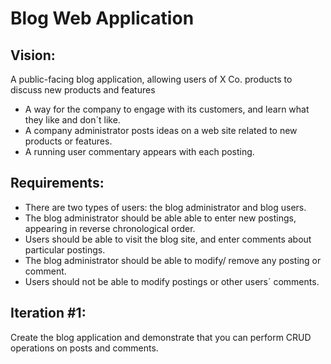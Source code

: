 # Blog Web Application

## Vision:

A public-facing blog application, allowing users of X Co. products to discuss new products and features 

+ A way for the company to engage with its customers, and  learn what they like and don´t like.
+ A company administrator posts ideas on a web site related to new products or features.
+ A running user commentary appears with each posting.

## Requirements: 

+ There are two types of users: the blog administrator and blog users.
+ The blog administrator should be able able to enter new postings, appearing in reverse chronological order.
+ Users should be able to visit the blog site, and enter comments about particular postings.
+ The blog administrator should be able to modify/ remove any posting or comment.
+ Users should not be able to modify postings or other users´ comments.

## Iteration #1:
Create the blog application and demonstrate that you can perform CRUD operations on posts and comments.
